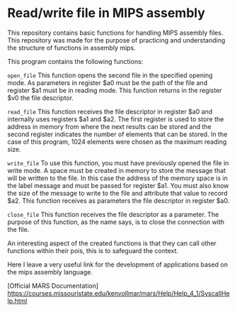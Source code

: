 # Read/write file in MIPS assembly

This repository contains basic functions for handling MIPS assembly files. This repository was made for the purpose of practicing and understanding the structure of functions in assembly mips.

This program contains the following functions:

``open_file`` This function opens the second file in the specified opening mode. As parameters in register $a0 must be the path of the file and register $a1 must be in reading mode. This function returns in the register $v0 the file descriptor.

``read_file`` This function receives the file descriptor in register $a0 and internally uses registers $a1 and $a2. The first register is used to store the address in memory from where the next results can be stored and the second register indicates the number of elements that can be stored. In the case of this program, 1024 elements were chosen as the maximum reading size.

``write_file`` To use this function, you must have previously opened the file in write mode. A space must be created in memory to store the message that will be written to the file. In this case the address of the memory space is in the label message and must be passed for register $a1. You must also know the size of the message to write to the file and attribute that value to record $a2. This function receives as parameters the file descriptor in register $a0.

``close_file`` This function receives the file descriptor as a parameter. The purpose of this function, as the name says, is to close the connection with the file.

An interesting aspect of the created functions is that they can call other functions within their pois, this is to safeguard the context.

Here I leave a very useful link for the development of applications based on the mips assembly language.

[Official MARS Documentation] https://courses.missouristate.edu/kenvollmar/mars/Help/Help_4_1/SyscallHelp.html

